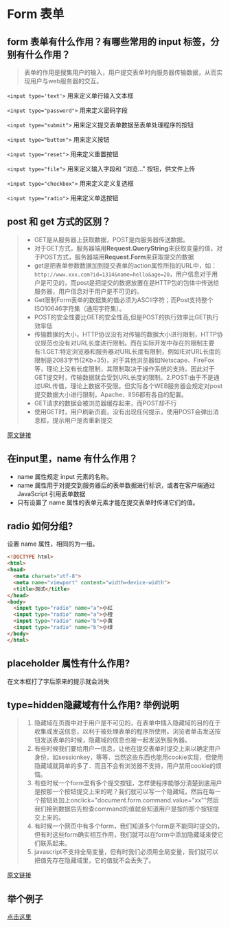 # Form 表单

## form 表单有什么作用？有哪些常用的 input 标签，分别有什么作用？

> 表单的作用是搜集用户的输入，用户提交表单时向服务器传输数据，从而实现用户与web服务器的交互。

`<input type='text'>` 用来定义单行输入文本框

`<input type="password">` 用来定义密码字段

`<input type="submit">` 用来定义提交表单数据至表单处理程序的按钮

`<input type="button">` 用来定义按钮

`<input type="reset">` 用来定义重置按钮

`<input type="file">` 用来定义输入字段和 "浏览..." 按钮，供文件上传

`<input type="checkbox">` 用来定义定义复选框

`<input type="radio">` 用来定义单选按钮

## post 和 get 方式的区别？

>- GET是从服务器上获取数据，POST是向服务器传送数据。
>- 对于GET方式，服务器端用**Request.QueryString**来获取变量的值，对于POST方式，服务器端用**Request.Form**来获取提交的数据
>- get是把表单参数数据加到提交表单的action属性所指的URL中，如：`http://www.xxx.com?id=1314&name=hello&age=20`，用户信息对于用户是可见的，而post是把提交的数据放置在是HTTP包的包体中传送给服务器，用户信息对于用户是不可见的。
>- Get限制Form表单的数据集的值必须为ASCII字符；而Post支持整个ISO10646字符集（通用字符集）。
>- POST的安全性要比GET的安全性高,但是POST的执行效率比GET执行效率低
>- 传输数据的大小，HTTP协议没有对传输的数据大小进行限制，HTTP协议规范也没有对URL长度进行限制。而在实际开发中存在的限制主要有:1.GET:特定浏览器和服务器对URL长度有限制，例如IE对URL长度的限制是2083字节(2Kb+35)，对于其他浏览器如Netscape、FireFox等，理论上没有长度限制，其限制取决于操作系统的支持。因此对于GET提交时，传输数据就会受到URL长度的限制。2.POST:由于不是通过URL传值，理论上数据不受限。但实际各个WEB服务器会规定对post提交数据大小进行限制，Apache、IIS6都有各自的配置。
>- GET请求的数据会被浏览器缓存起来，而POST却不行
>- 使用GET时，用户刷新页面，没有出现任何提示，使用POST会弹出消息框，提示用户是否重新提交

[原文链接](https://segmentfault.com/a/1190000009400313)

## 在input里，name 有什么作用？

- name 属性规定 input 元素的名称。
- name 属性用于对提交到服务器后的表单数据进行标识，或者在客户端通过 JavaScript 引用表单数据
- 只有设置了 name 属性的表单元素才能在提交表单时传递它们的值。

## radio 如何分组?

设置 name 属性，相同的为一组。

```html
<!DOCTYPE html>
<html>
<head>
  <meta charset="utf-8">
  <meta name="viewport" content="width=device-width">
  <title>测试</title>
</head>
<body>
  <input type="radio" name="a">小红
  <input type="radio" name="a">小橙
  <input type="radio" name="b">小黄
  <input type="radio" name="b">小绿
</body>
</html>
```

## placeholder 属性有什么作用?

在文本框打了字后原来的提示就会消失

## type=hidden隐藏域有什么作用? 举例说明

>1. 隐藏域在页面中对于用户是不可见的，在表单中插入隐藏域的目的在于收集或发送信息，以利于被处理表单的程序所使用。浏览者单击发送按钮发送表单的时候，隐藏域的信息也被一起发送到服务器。 
>2. 有些时候我们要给用户一信息，让他在提交表单时提交上来以确定用户身份，如sessionkey，等等．当然这些东西也能用cookie实现，但使用隐藏域就简单的多了．而且不会有浏览器不支持，用户禁用cookie的烦恼。 
>3. 有些时候一个form里有多个提交按钮，怎样使程序能够分清楚到底用户是按那一个按钮提交上来的呢？我们就可以写一个隐藏域，然后在每一个按钮处加上onclick="document.form.command.value="xx""然后我们接到数据后先检查command的值就会知道用户是按的那个按钮提交上来的。 
>4. 有时候一个网页中有多个form，我们知道多个form是不能同时提交的，但有时这些form确实相互作用，我们就可以在form中添加隐藏域来使它们联系起来。 
>5. javascript不支持全局变量，但有时我们必须用全局变量，我们就可以把值先存在隐藏域里，它的值就不会丢失了。 

[原文链接](http://www.manongjc.com/article/1019.html)

## 举个例子

[点击这里](http://jsbin.com/lenucukici/1/edit?html,output)